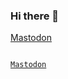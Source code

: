 ### Hi there 👋

<!--
**lavish/lavish** is a ✨ _special_ ✨ repository because its `README.md` (this file) appears on your GitHub profile.

Here are some ideas to get you started:

- 🔭 I’m currently working on ...
- 🌱 I’m currently learning ...
- 👯 I’m looking to collaborate on ...
- 🤔 I’m looking for help with ...
- 💬 Ask me about ...
- 📫 How to reach me: ...
- 😄 Pronouns: ...
- ⚡ Fun fact: ...
-->
<a rel="me" href="https://infosec.exchange/@minimalblue">Mastodon</a>

<pre><code>
<a rel="me" href="https://infosec.exchange/@minimalblue">Mastodon</a>
</code></pre>
